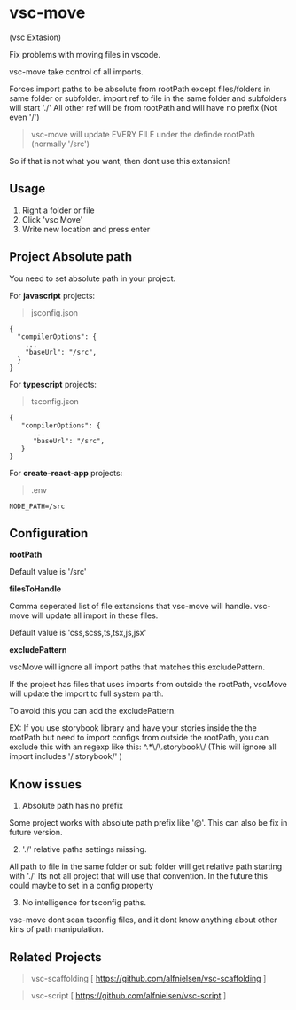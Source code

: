 # vsc-move

(vsc Extasion)

Fix problems with moving files in vscode.

vsc-move take control of all imports.

Forces import paths to be absolute from rootPath except files/folders in same folder or subfolder.
import ref to file in the same folder and subfolders will start './'
All other ref will be from rootPath and will have no prefix (Not even '/')

> vsc-move will update EVERY FILE under the definde rootPath (normally '/src')

So if that is not what you want, then dont use this extansion!

## Usage

1. Right a folder or file
2. Click 'vsc Move'
3. Write new location and press enter

## Project Absolute path

You need to set absolute path in your project.


For **javascript** projects:

> jsconfig.json

```
{
  "compilerOptions": {
    ...
    "baseUrl": "/src",
  }
}
```

For **typescript** projects:

> tsconfig.json

```
{
   "compilerOptions": {
      ...
      "baseUrl": "/src",
   }
}
```

For **create-react-app** projects:

> .env

```
NODE_PATH=/src
```

## Configuration

**rootPath**

Default value is '/src'

**filesToHandle**

Comma seperated list of file extansions that vsc-move will handle.
vsc-move will update all import in these files.

Default value is 'css,scss,ts,tsx,js,jsx'


**excludePattern**

vscMove will ignore all import paths that matches this excludePattern.

If the project has files that uses imports from outside the rootPath,
vscMove will update the import to full system parth.

To avoid this you can add the excludePattern.

EX: 
If you use storybook library and have your stories inside the the rootPath but need to import configs from outside the rootPath, 
you can exclude this with an regexp like this: ^.*\\/\\.storybook\\/  (This will ignore all import includes '/.storybook/' )


## Know issues

1. Absolute path has no prefix

Some project works with absolute path prefix like '@'.
This can also be fix in future version.

2. './' relative paths settings missing.

All path to file in the same folder or sub folder will get relative path starting with './'
Its not all project that will use that convention.
In the future this could maybe to set in a config property

3. No intelligence for tsconfig paths.

vsc-move dont scan tsconfig files, and it dont know anything about other kins of path manipulation.


## Related Projects

> vsc-scaffolding [ https://github.com/alfnielsen/vsc-scaffolding ]

> vsc-script [ https://github.com/alfnielsen/vsc-script ]
